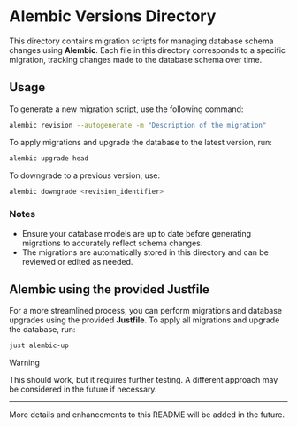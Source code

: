 # Alembic Versions Directory

This directory contains migration scripts for managing database schema changes using **Alembic**.
Each file in this directory corresponds to a specific migration, tracking changes made to the database schema over time.

## Usage

To generate a new migration script, use the following command:

```bash
alembic revision --autogenerate -m "Description of the migration"
```

To apply migrations and upgrade the database to the latest version, run:

```bash
alembic upgrade head
```

To downgrade to a previous version, use:

```bash
alembic downgrade <revision_identifier>
```

### Notes

- Ensure your database models are up to date before generating migrations to accurately reflect schema changes.
- The migrations are automatically stored in this directory and can be reviewed or edited as needed.

## Alembic using the provided Justfile

For a more streamlined process, you can perform migrations and database upgrades using the provided **Justfile**.
To apply all migrations and upgrade the database, run:

```bash
just alembic-up
```

> [!WARNING]
> This should work, but it requires further testing. A different approach may be considered in the future if necessary.

---

More details and enhancements to this README will be added in the future.
